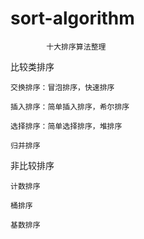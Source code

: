 # sort-algorithm
            十大排序算法整理
            
比较类排序
 
    交换排序：冒泡排序，快速排序

    插入排序：简单插入排序，希尔排序

    选择排序：简单选择排序，堆排序

    归并排序

    
非比较排序

    计数排序

    桶排序

    基数排序

